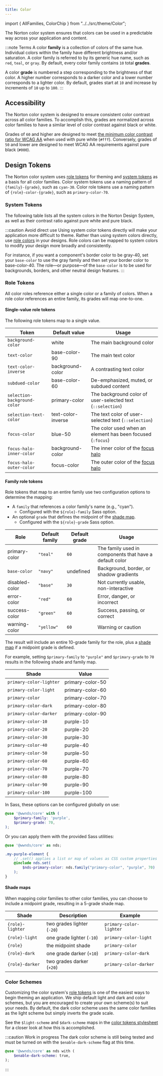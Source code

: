 ```yaml
---
title: Color
---
```


import { AllFamilies, ColorChip } from "../../src/theme/Color";

The Norton color system ensures that colors can be used in a predictable way
across your application and content.

:::note Terms
A color **family** is a collection of colors of the same hue.
Individual colors within the family have different brightness and/or saturation.
A color family is referred to by its generic hue name, such as `red`, `teal`, or `gray`.
By default, every color family contains `10` total **grades**.

A color **grade** is numbered a step corresponding to the brightness of that color.
A higher number corresponds to a darker color and a lower number corresponds to a lighter color.
By default, grades start at `10` and increase by increments of `10` up to `100`.
:::

## Accessibility

The Norton color system is designed to ensure consistent color contrast across all color families.
To accomplish this, grades are normalized across color families to have a similar level of color contrast against black or white.

Grades of `60` and higher are designed to meet [the minimum color contrast ratio for WCAG AA](https://www.w3.org/TR/WCAG21/#contrast-minimum) when used with pure white (`#fff`).
Conversely, grades of `50` and lower are designed to meet WCAG AA requirements against pure black (`#000`).

## Design Tokens

The Norton color system uses [role tokens](design-tokens#role-tokens) for theming and [system tokens](design-tokens#system-tokens) as a basis for all color families.
Color system tokens use a naming pattern of `{family}-{grade}`, such as `cyan-30`.
Color role tokens use a naming pattern of `{role}-color-{grade}`, such as `primary-color-70`.

### System Tokens

The following table lists all the system colors in the Norton Design System, as well as their contrast ratio against pure white and pure black.

:::caution Avoid direct use
Using system color tokens directly will make your application more difficult to theme.
Rather than using system colors directly, use [role colors](#role-tokens) in your designs.
Role colors can be mapped to system colors to modify your design more broadly and consistently.

For instance, if you want a component's border color to be <ColorChip>gray-40</ColorChip>, set your `base-color` to use the gray family and then set your border color to <ColorChip color="var(--nds-gray-40)">base-color-40</ColorChip>.
The role&mdash;or purpose&mdash;of the `base-color` is to be used for backgrounds, borders, and other neutral design features.
:::

<AllFamilies />

### Role Tokens

All color roles reference either a single color or a family of colors.
When a role color references an entire family, its grades will map one-to-one.

#### Single-value role tokens

The following role tokens map to a single value.

| Token                        | Default value                             | Usage                                                         |
| ---------------------------- | ----------------------------------------- | ------------------------------------------------------------- |
| `background-color`           | <ColorChip>white</ColorChip>              | The main background color                                     |
| `text-color`                 | <ColorChip>base-color-90</ColorChip>      | The main text color                                           |
| `text-color-inverse`         | <ColorChip>background-color</ColorChip>   | A contrasting text color                                      |
| `subdued-color`              | <ColorChip>base-color-60</ColorChip>      | De-emphasized, muted, or subdued content                      |
| `selection-background-color` | <ColorChip>primary-color</ColorChip>      | The background color of user-selected text (`::selection`)    |
| `selection-text-color`       | <ColorChip>text-color-inverse</ColorChip> | The text color of user-selected text (`::selection`)          |
| `focus-color`                | <ColorChip>blue-50</ColorChip>            | The color used when an element has been focused (`:focus`)    |
| `focus-halo-inner-color`     | <ColorChip>background-color</ColorChip>   | The inner color of the [focus halo](accessibility#focus-halo) |
| `focus-halo-outer-color`     | <ColorChip>focus-color</ColorChip>        | The outer color of the [focus halo](accessibility#focus-halo) |

#### Family role tokens

Role tokens that map to an entire family use two configuration options to determine the mapping:

- A `family` that references a color family's name (e.g., "cyan").
  - Configured with the `${role}-family` Sass option.
- An optional `grade` that defines the midpoint of the [shade map](#shade-maps).
  - Configured with the `${role}-grade` Sass option.

| Role                                                                    | Default family | Default grade | Usage                                                   |
| ----------------------------------------------------------------------- | -------------- | ------------- | ------------------------------------------------------- |
| <ColorChip color="var(--nds-primary-color)">primary-color</ColorChip>   | `"teal"`       | `60`          | The family used in components that have a default color |
| `base-color`                                                            | `"navy"`       | undefined     | Background, border, or shadow gradients                 |
| <ColorChip color="var(--nds-disabled-color)">disabled-color</ColorChip> | `"base"`       | `30`          | Not currently usable, non-interactive                   |
| <ColorChip color="var(--nds-error-color)">error-color</ColorChip>       | `"red"`        | `60`          | Error, danger, or incorrect                             |
| <ColorChip color="var(--nds-success-color)">success-color</ColorChip>   | `"green"`      | `60`          | Success, passing, or correct                            |
| <ColorChip color="var(--nds-warning-color)">warning-color</ColorChip>   | `"yellow"`     | `60`          | Warning or caution                                      |

The result will include an entire 10-grade family for the role, plus a [shade map](#shade-maps) if a midpoint grade is defined.

For example, setting `$primary-family` to `"purple"` and `$primary-grade` to `70` results in the following shade and family map.

<div class="example-shade">

| Shade                   | Value                                   |
| ----------------------- | --------------------------------------- |
| `primary-color-lighter` | <ColorChip>primary-color-50</ColorChip> |
| `primary-color-light`   | <ColorChip>primary-color-60</ColorChip> |
| `primary-color`         | <ColorChip>primary-color-70</ColorChip> |
| `primary-color-dark`    | <ColorChip>primary-color-80</ColorChip> |
| `primary-color-darker`  | <ColorChip>primary-color-90</ColorChip> |
| `primary-color-10`      | <ColorChip>purple-10</ColorChip>        |
| `primary-color-20`      | <ColorChip>purple-20</ColorChip>        |
| `primary-color-30`      | <ColorChip>purple-30</ColorChip>        |
| `primary-color-40`      | <ColorChip>purple-40</ColorChip>        |
| `primary-color-50`      | <ColorChip>purple-50</ColorChip>        |
| `primary-color-60`      | <ColorChip>purple-60</ColorChip>        |
| `primary-color-70`      | <ColorChip>purple-70</ColorChip>        |
| `primary-color-80`      | <ColorChip>purple-80</ColorChip>        |
| `primary-color-90`      | <ColorChip>purple-90</ColorChip>        |
| `primary-color-100`     | <ColorChip>purple-100</ColorChip>       |

</div>

In Sass, these options can be configured globally on use:

```scss
@use '@wwnds/core' with (
	$primary-family: 'purple',
	$primary-grade: 70,
);
```

Or you can apply them with the provided Sass utilities:

```scss
@use '@wwnds/core' as nds;

.my-purple-element {
	// .set() applies a list or map of values as CSS custom properties
	@include nds.set(
		$nds-primary-color: nds.family("primary-color", "purple", 70)
	);
}
```

#### Shade maps

When mapping color families to other color families, you can choose to include a midpoint grade, resulting in a 5-grade shade map.

| Shade            | Description                | Example                 |
| ---------------- | -------------------------- | ----------------------- |
| `{role}-lighter` | two grades lighter (`-20`) | `primary-color-lighter` |
| `{role}-light`   | one grade lighter (`-10`)  | `primary-color-light`   |
| `{role}`         | the midpoint shade         | `primary-color`         |
| `{role}-dark`    | one grade darker (`+10`)   | `primary-color-dark`    |
| `{role}-darker`  | two grades darker (`+20`)  | `primary-color-darker`  |

### Color Schemes

Customizing the color system's [role tokens](design-tokens#role-tokens) is one of the easiest ways to begin theming an application.
We ship default light and dark and color schemes, but you are encouraged to create your own scheme(s) to suit your needs.
By default, the dark color scheme uses the same color families as the light scheme but simply inverts the grade scale.

See the `$light-scheme` and `$dark-scheme` maps in the
[color tokens stylesheet](https://github.com/wwnorton/design-system/blob/main/packages/core/src/color/tokens.scss)
for a closer look at how this is accomplished.

:::caution Work in progress
The dark color scheme is still being tested and must be turned on with the `$enable-dark-scheme` flag at this time.

```scss
@use '@wwnds/core' as nds with (
	$enable-dark-scheme: true,
);
```

:::
